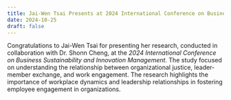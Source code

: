 ```yaml
---
title: Jai-Wen Tsai Presents at 2024 International Conference on Business Sustainability and Innovation Management Management
date: 2024-10-25
draft: false
---
```


Congratulations to Jai-Wen Tsai for presenting her research, conducted in collaboration with Dr. Shonn Cheng, at the *2024 International Conference on Business Sustainability and Innovation Management*. The study focused on understanding the relationship between organizational justice, leader-member exchange, and work engagement. The research highlights the importance of workplace dynamics and leadership relationships in fostering employee engagement in organizations.